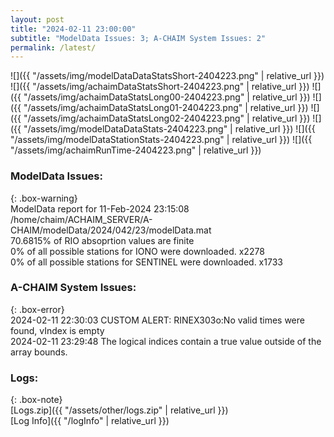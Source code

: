 ```yaml
---
layout: post
title: "2024-02-11 23:00:00"
subtitle: "ModelData Issues: 3; A-CHAIM System Issues: 2"
permalink: /latest/
---
```


![]({{ "/assets/img/modelDataDataStatsShort-2404223.png" | relative_url }})
![]({{ "/assets/img/achaimDataStatsShort-2404223.png" | relative_url }})
![]({{ "/assets/img/achaimDataStatsLong00-2404223.png" | relative_url }})
![]({{ "/assets/img/achaimDataStatsLong01-2404223.png" | relative_url }})
![]({{ "/assets/img/achaimDataStatsLong02-2404223.png" | relative_url }})
![]({{ "/assets/img/modelDataDataStats-2404223.png" | relative_url }})
![]({{ "/assets/img/modelDataStationStats-2404223.png" | relative_url }})
![]({{ "/assets/img/achaimRunTime-2404223.png" | relative_url }})


### ModelData Issues:  
  
{: .box-warning}  
 ModelData report for 11-Feb-2024 23:15:08   
 /home/chaim/ACHAIM_SERVER/A-CHAIM/modelData/2024/042/23/modelData.mat   
 70.6815% of RIO absoprtion values are finite   
 0% of all possible stations for IONO were downloaded. x2278   
 0% of all possible stations for SENTINEL were downloaded. x1733   
  
### A-CHAIM System Issues:  
  
{: .box-error}  
2024-02-11 22:30:03 CUSTOM ALERT: RINEX303o:No valid times were found, vIndex is empty  
2024-02-11 23:29:48 The logical indices contain a true value outside of the array bounds.  

### Logs:  
  
{: .box-note}  
[Logs.zip]({{ "/assets/other/logs.zip" | relative_url }})  
[Log Info]({{ "/logInfo" | relative_url }})  
